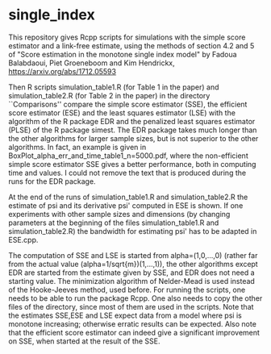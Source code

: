 # single_index

This repository gives Rcpp scripts for simulations with the simple score estimator and a
link-free estimate, using the methods of section 4.2 and 5 of "Score estimation in the
monotone single index model" by Fadoua Balabdaoui, Piet Groeneboom and Kim Hendrickx,
https://arxiv.org/abs/1712.05593

Then R scripts simulation_table1.R (for Table 1 in the paper) and simulation_table2.R
(for Table 2 in the paper) in the directory ``Comparisons'' compare the simple score
estimator (SSE), the efficient score estimator (ESE) and the least squares estimator (LSE)
with the algorithm of the R package EDR and the penalized least squares estimator (PLSE)
of the R package simest. The EDR package takes much longer than the other algorithms for
larger sample sizes, but is not superior to the other algorithms. In fact, an example is
given in BoxPlot_alpha_err_and_time_table1_n=5000.pdf, where the non-efficient simple
score estimator SSE gives a better performance, both in computing time and values.
I could not remove the text that is produced during the runs for the EDR package.

At the end of the runs of simulation_table1.R and simulation_table2.R the estimate of psi
and its derivative psi' computed in ESE is shown. If one experiments with other sample
sizes and dimensions (by changing parameters at the beginning of the files
simulation_table1.R and simulation_table2.R) the bandwidth for estimating psi' has to be
adapted in ESE.cpp.

The computation of SSE and LSE is started from alpha=(1,0,...,0) (rather far from the
actual value (alpha=1/sqrt{m})(1,...,1)), the other algorithms except EDR are started from
the estimate given by SSE, and EDR does not need a starting value. The minimization
algorithm of Nelder-Mead is used instead of the Hooke-Jeeves method, used before.
For running the scripts, one needs to be able to run the package Rcpp. One also needs to
copy the other files of the directory, since most of them are used in the scripts.
Note that the estimates SSE,ESE and LSE expect data from a model where psi is monotone
increasing; otherwise erratic results can be expected. Also note that the efficient score
estimator can indeed give a significant improvement on SSE, when started at the result of
the SSE.
